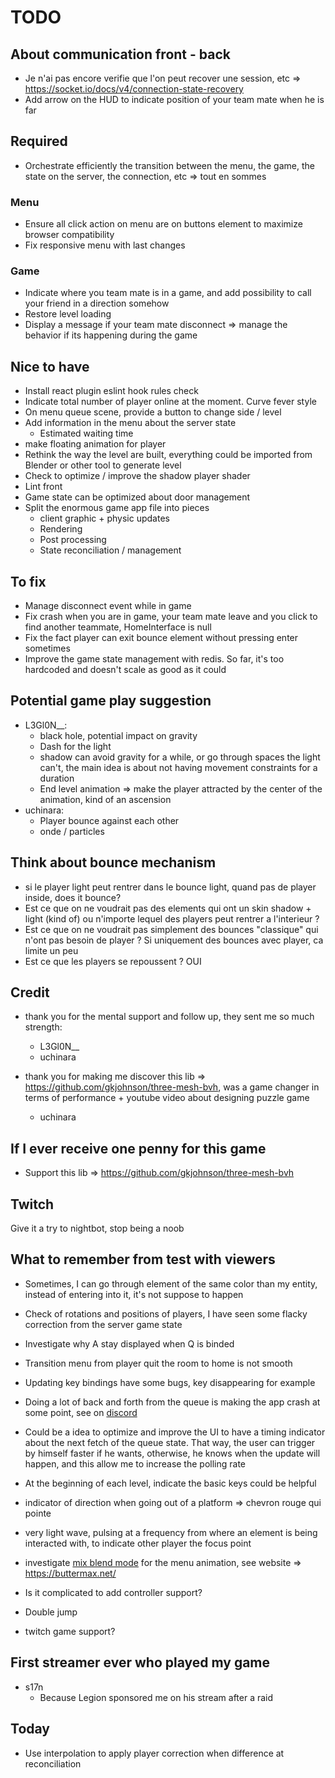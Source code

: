# TODO

## About communication front - back

- Je n'ai pas encore verifie que l'on peut recover une session, etc => https://socket.io/docs/v4/connection-state-recovery
- Add arrow on the HUD to indicate position of your team mate when he is far

## Required

- Orchestrate efficiently the transition between the menu, the game, the state on the server, the connection, etc => tout en sommes

### Menu

- Ensure all click action on menu are on buttons element to maximize browser compatibility
- Fix responsive menu with last changes

### Game

- Indicate where you team mate is in a game, and add possibility to call your friend in a direction somehow
- Restore level loading
- Display a message if your team mate disconnect => manage the behavior if its happening during the game

## Nice to have

- Install react plugin eslint hook rules check
- Indicate total number of player online at the moment. Curve fever style
- On menu queue scene, provide a button to change side / level
- Add information in the menu about the server state
  - Estimated waiting time
- make floating animation for player
- Rethink the way the level are built, everything could be imported from Blender or other tool to generate level
- Check to optimize / improve the shadow player shader
- Lint front
- Game state can be optimized about door management
- Split the enormous game app file into pieces
  - client graphic + physic updates
  - Rendering
  - Post processing
  - State reconciliation / management

## To fix

- Manage disconnect event while in game
- Fix crash when you are in game, your team mate leave and you click to find another teammate, HomeInterface is null
- Fix the fact player can exit bounce element without pressing enter sometimes
- Improve the game state management with redis. So far, it's too hardcoded and doesn't scale as good as it could

## Potential game play suggestion

- L3Gl0N__:
  - black hole, potential impact on gravity
  - Dash for the light
  - shadow can avoid gravity for a while, or go through spaces the light can't, the main idea is about not having movement constraints for a duration
  - End level animation => make the player attracted by the center of the animation, kind of an ascension
- uchinara:
  - Player bounce against each other
  - onde / particles

## Think about bounce mechanism

- si le player light peut rentrer dans le bounce light, quand pas de player inside, does it bounce?
- Est ce que on ne voudrait pas des elements qui ont un skin shadow + light (kind of) ou n'importe lequel des players peut rentrer a l'interieur ?
- Est ce que on ne voudrait pas simplement des bounces "classique" qui n'ont pas besoin de player ? Si uniquement des bounces avec player, ca limite un peu
- Est ce que les players se repoussent ? OUI

## Credit

- thank you for the mental support and follow up, they sent me so much strength:
  - L3Gl0N__
  - uchinara

- thank you for making me discover this lib => https://github.com/gkjohnson/three-mesh-bvh, was a game changer in terms of performance + youtube video about designing puzzle game
  - uchinara

## If I ever receive one penny for this game

- Support this lib => https://github.com/gkjohnson/three-mesh-bvh

## Twitch

Give it a try to nightbot, stop being a noob

## What to remember from test with viewers

- Sometimes, I can go through element of the same color than my entity, instead of entering into it, it's not suppose to happen
- Check of rotations and positions of players, I have seen some flacky correction from the server game state

- Investigate why A stay displayed when Q is binded
- Transition menu from player quit the room to home is not smooth
- Updating key bindings have some bugs, key disappearing for example
- Doing a lot of back and forth from the queue is making the app crash at some point, see on [discord](https://discord.com/channels/1190784529162580009/1192058819161895014/1192059129167093840)
- Could be a idea to optimize and improve the UI to have a timing indicator about the next fetch of the queue state. That way, the user can trigger by himself faster if he wants, otherwise, he knows when the update will happen, and this allow me to increase the polling rate

- At the beginning of each level, indicate the basic keys could be helpful
- indicator of direction when going out of a platform => chevron rouge qui pointe
- very light wave, pulsing at a frequency from where an element is being interacted with, to indicate other player the focus point
- investigate [mix blend mode](https://developer.mozilla.org/en-US/docs/Web/CSS/mix-blend-mode) for the menu animation, see website => https://buttermax.net/
- Is it complicated to add controller support?
- Double jump
- twitch game support?

## First streamer ever who played my game

- s17n
  - Because Legion sponsored me on his stream after a raid

## Today

- Use interpolation to apply player correction when difference at reconciliation

